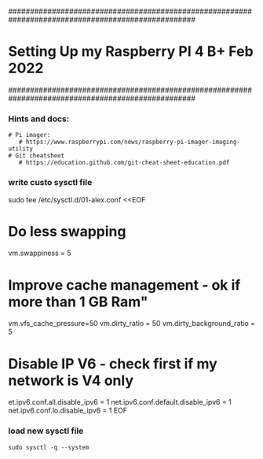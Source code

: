 ###################################################################################################
#    Setting Up my Raspberry PI 4 B+                                                       Feb 2022
###################################################################################################

### Hints and docs:
    # Pi imager:
       # https://www.raspberrypi.com/news/raspberry-pi-imager-imaging-utility
    # Git cheatsheet
       # https://education.github.com/git-cheat-sheet-education.pdf


### write custo sysctl file
sudo tee /etc/sysctl.d/01-alex.conf <<EOF
# Do less swapping
vm.swappiness = 5
# Improve cache management - ok if more than 1 GB Ram"
vm.vfs_cache_pressure=50
vm.dirty_ratio = 50
vm.dirty_background_ratio = 5
# Disable IP V6 - check first if my network is V4 only
et.ipv6.conf.all.disable_ipv6 = 1
net.ipv6.conf.default.disable_ipv6 = 1
net.ipv6.conf.lo.disable_ipv6 = 1
EOF

### load new sysctl file
```sudo sysctl -q --system```
